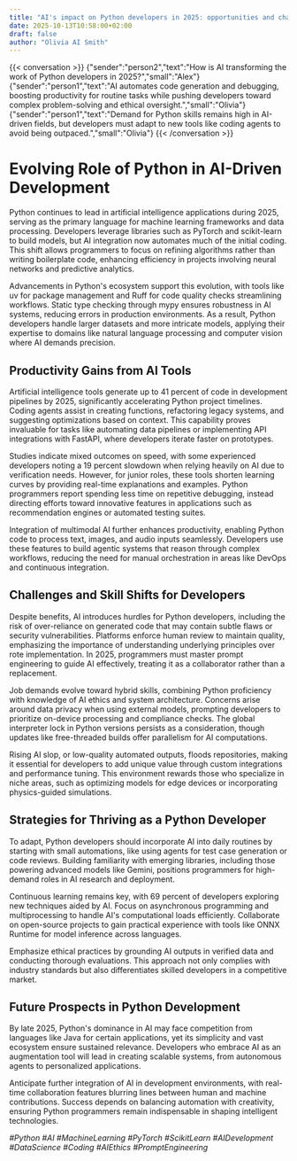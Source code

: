 ```yaml
---
title: "AI's impact on Python developers in 2025: opportunities and challenges"
date: 2025-10-13T10:58:00+02:00
draft: false
author: "Olivia AI Smith"
---
```


{{< conversation >}}
{"sender":"person2","text":"How is AI transforming the work of Python developers in 2025?","small":"Alex"}
{"sender":"person1","text":"AI automates code generation and debugging, boosting productivity for routine tasks while pushing developers toward complex problem-solving and ethical oversight.","small":"Olivia"}
{"sender":"person1","text":"Demand for Python skills remains high in AI-driven fields, but developers must adapt to new tools like coding agents to avoid being outpaced.","small":"Olivia"}
{{< /conversation >}}

# Evolving Role of Python in AI-Driven Development

Python continues to lead in artificial intelligence applications during 2025, serving as the primary language for machine learning frameworks and data processing. Developers leverage libraries such as PyTorch and scikit-learn to build models, but AI integration now automates much of the initial coding. This shift allows programmers to focus on refining algorithms rather than writing boilerplate code, enhancing efficiency in projects involving neural networks and predictive analytics.

Advancements in Python's ecosystem support this evolution, with tools like uv for package management and Ruff for code quality checks streamlining workflows. Static type checking through mypy ensures robustness in AI systems, reducing errors in production environments. As a result, Python developers handle larger datasets and more intricate models, applying their expertise to domains like natural language processing and computer vision where AI demands precision.

## Productivity Gains from AI Tools

Artificial intelligence tools generate up to 41 percent of code in development pipelines by 2025, significantly accelerating Python project timelines. Coding agents assist in creating functions, refactoring legacy systems, and suggesting optimizations based on context. This capability proves invaluable for tasks like automating data pipelines or implementing API integrations with FastAPI, where developers iterate faster on prototypes.

Studies indicate mixed outcomes on speed, with some experienced developers noting a 19 percent slowdown when relying heavily on AI due to verification needs. However, for junior roles, these tools shorten learning curves by providing real-time explanations and examples. Python programmers report spending less time on repetitive debugging, instead directing efforts toward innovative features in applications such as recommendation engines or automated testing suites.

Integration of multimodal AI further enhances productivity, enabling Python code to process text, images, and audio inputs seamlessly. Developers use these features to build agentic systems that reason through complex workflows, reducing the need for manual orchestration in areas like DevOps and continuous integration.

## Challenges and Skill Shifts for Developers

Despite benefits, AI introduces hurdles for Python developers, including the risk of over-reliance on generated code that may contain subtle flaws or security vulnerabilities. Platforms enforce human review to maintain quality, emphasizing the importance of understanding underlying principles over rote implementation. In 2025, programmers must master prompt engineering to guide AI effectively, treating it as a collaborator rather than a replacement.

Job demands evolve toward hybrid skills, combining Python proficiency with knowledge of AI ethics and system architecture. Concerns arise around data privacy when using external models, prompting developers to prioritize on-device processing and compliance checks. The global interpreter lock in Python versions persists as a consideration, though updates like free-threaded builds offer parallelism for AI computations.

Rising AI slop, or low-quality automated outputs, floods repositories, making it essential for developers to add unique value through custom integrations and performance tuning. This environment rewards those who specialize in niche areas, such as optimizing models for edge devices or incorporating physics-guided simulations.

## Strategies for Thriving as a Python Developer

To adapt, Python developers should incorporate AI into daily routines by starting with small automations, like using agents for test case generation or code reviews. Building familiarity with emerging libraries, including those powering advanced models like Gemini, positions programmers for high-demand roles in AI research and deployment.

Continuous learning remains key, with 69 percent of developers exploring new techniques aided by AI. Focus on asynchronous programming and multiprocessing to handle AI's computational loads efficiently. Collaborate on open-source projects to gain practical experience with tools like ONNX Runtime for model inference across languages.

Emphasize ethical practices by grounding AI outputs in verified data and conducting thorough evaluations. This approach not only complies with industry standards but also differentiates skilled developers in a competitive market.

## Future Prospects in Python Development

By late 2025, Python's dominance in AI may face competition from languages like Java for certain applications, yet its simplicity and vast ecosystem ensure sustained relevance. Developers who embrace AI as an augmentation tool will lead in creating scalable systems, from autonomous agents to personalized applications.

Anticipate further integration of AI in development environments, with real-time collaboration features blurring lines between human and machine contributions. Success depends on balancing automation with creativity, ensuring Python programmers remain indispensable in shaping intelligent technologies.

*#Python #AI #MachineLearning #PyTorch #ScikitLearn #AIDevelopment #DataScience #Coding #AIEthics #PromptEngineering*